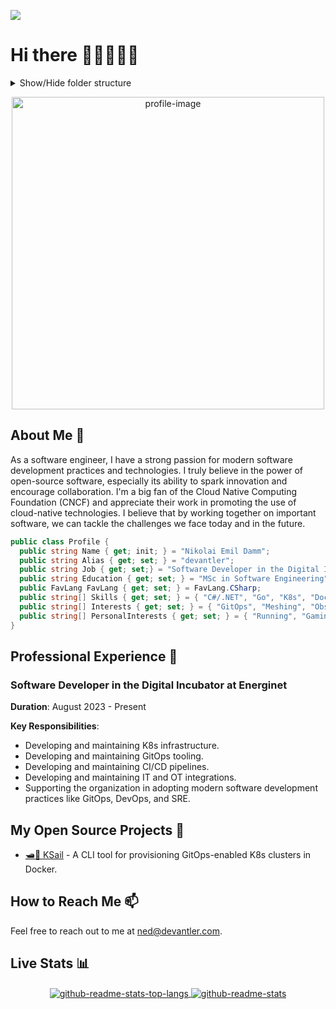 ![](https://komarev.com/ghpvc/?username=devantler)

# Hi there 👨🏻‍💻🤘🏻

<details>
  <summary>Show/Hide folder structure</summary>

<!-- readme-tree start -->
```
.
└── .github
    └── workflows

2 directories
```
<!-- readme-tree end -->

</details>
<p align="center">
  <img alt="profile-image" src="https://github.com/devantler/devantler/assets/26203420/60c5ee86-ce7e-4962-b459-e40d991589f1" width="500">
</p>

## About Me 📝

As a software engineer, I have a strong passion for modern software development practices and technologies. I truly believe in the power of open-source software, especially its ability to spark innovation and encourage collaboration. I'm a big fan of the Cloud Native Computing Foundation (CNCF) and appreciate their work in promoting the use of cloud-native technologies. I believe that by working together on important software, we can tackle the challenges we face today and in the future.

```csharp
public class Profile {
  public string Name { get; init; } = "Nikolai Emil Damm";
  public string Alias { get; set; } = "devantler";
  public string Job { get; set;} = "Software Developer in the Digital Incubator at Energinet";
  public string Education { get; set; } = "MSc in Software Engineering";
  public FavLang FavLang { get; set; } = FavLang.CSharp;
  public string[] Skills { get; set; } = { "C#/.NET", "Go", "K8s", "Docker", "CNCF", "And much much more" };
  public string[] Interests { get; set; } = { "GitOps", "Meshing", "Observability", "Modern approaches to bridge OT and IT" };
  public string[] PersonalInterests { get; set; } = { "Running", "Gaming", "Technology" };
}
```

## Professional Experience 💼

### Software Developer in the Digital Incubator at Energinet

**Duration**: August 2023 - Present

**Key Responsibilities**:

- Developing and maintaining K8s infrastructure.
- Developing and maintaining GitOps tooling.
- Developing and maintaining CI/CD pipelines.
- Developing and maintaining IT and OT integrations.
- Supporting the organization in adopting modern software development practices like GitOps, DevOps, and SRE.

<!-- **Achievements**: -->

## My Open Source Projects 🚀

- [🛥️🐳 KSail](https://github.com/devantler/ksail) - A CLI tool for provisioning GitOps-enabled K8s clusters in Docker.

## How to Reach Me 📫

Feel free to reach out to me at [ned@devantler.com](mailto:ned@devantler.com).

## Live Stats 📊

<div align="center">
  <a href="https://github.com/anuraghazra/github-readme-stats">
    <img alt="github-readme-stats-top-langs" align="center" src="https://github-readme-stats-pt7yj2vy3-devantler.vercel.app/api/top-langs/?username=devantler&theme=aura_dark&langs_count=8&layout=compact&role=OWNER,COLLABORATOR&&exclude_repo=software-engineering-f22-shared" />
  </a>
  <a href="https://github.com/anuraghazra/github-readme-stats">
    <img alt="github-readme-stats" align="center" src="https://github-readme-stats-pt7yj2vy3-devantler.vercel.app/api?username=devantler&show_icons=true&theme=aura_dark&count_private=true&include_all_commits=true&role=OWNER,COLLABORATOR"/>
  </a>
</div>
